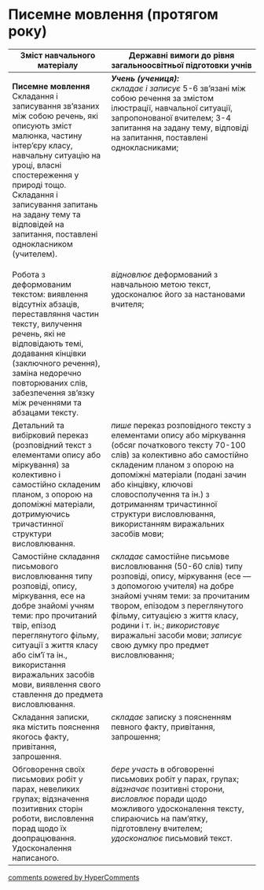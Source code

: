 <div id="hypercomments_widget" class="js-hypercomments-widget invisible"></div>

# Писемне мовлення (протягом року)

<table>
  <tr>
    <td width="40%" align="center"><b>Зміст навчального матеріалу</b></td>
    <td width="60%" align="center"><b>Державні вимоги до рівня загальноосвітньої підготовки учнів</b></td>
  </tr>
<tbody>
  <tr>
    <td width="40%" style="vertical-align:top !important;">
    <p><b>Писемне мовлення</b><br>
Складання і записування зв’язаних між собою речень, які описують зміст малюнка, частину інтер’єру класу, навчальну ситуацію на уроці, власні спостереження у природі тощо. Складання і записування запитань на задану тему та відповідей на запитання, поставлені однокласником (учителем).</td>
    <td width="60%" style="vertical-align:top !important;">
<i><b>Учень (учениця):</b></i><br>
<i>складає і записує</i> 5-6 зв’язані між собою речення за змістом ілюстрації, навчальної ситуації, запропонованої вчителем; 3-4 запитання на задану тему, відповіді на запитання, поставлені однокласниками;<br></td>
  </tr>
  <tr>
    <td width="40%" style="vertical-align:top !important;">
Робота з деформованим текстом: виявлення відсутніх абзаців, переставляння частин тексту, вилучення речень, які не відповідають темі, додавання кінцівки (заключного речення), заміна недоречно повторюваних слів, забезпечення зв’язку між реченнями та абзацами тексту.</td>
    <td width="60%" style="vertical-align:top !important;">
<i>відновлює</i> деформований з навчальною метою текст, удосконалює його за настановами вчителя;</td>
  </tr>
  <tr>
    <td width="40%" style="vertical-align:top !important;">
Детальний та вибірковий переказ (розповідний текст з елементами опису або міркування) за колективно і самостійно складеним планом, з опорою на допоміжні матеріали, дотримуючись тричастинної структури висловлювання. </td>
    <td width="60%" style="vertical-align:top !important;">
<i>пише</i> переказ розповідного тексту з елементами опису або міркування (обсяг початкового тексту 70-100 слів) за колективно або самостійно складеним планом з опорою на допоміжні матеріали (подані зачин або кінцівку, ключові словосполучення та ін.) з дотриманням тричастинної структури висловлювання, використанням виражальних засобів мови;</td>
  </tr>
  <tr>
    <td width="40%" style="vertical-align:top !important;">
Самостійне складання письмового висловлювання типу розповіді, опису, міркування, есе на добре знайомі учням теми: про прочитаний твір, епізод переглянутого фільму, ситуації з життя класу або сім’ї та ін., використання виражальних засобів мови, виявлення свого ставлення до предмета висловлювання. </td>
    <td width="60%" style="vertical-align:top !important;">
<i>складає</i> самостійне письмове висловлювання (50-60 слів) типу розповіді, опису, міркування (есе — з допомогою учителя) на добре знайомі учням теми: за прочитаним твором, епізодом з переглянутого фільму, ситуацією з життя класу, родини і т. ін.; <i>використовує</i> виражальні засоби мови; <i>записує</i> свою думку про предмет висловлювання;</td>
  </tr>
  <tr>
    <td width="40%" style="vertical-align:top !important;">
Складання записки, яка містить пояснення якогось факту, привітання, запрошення. </td>
    <td width="60%" style="vertical-align:top !important;">
<i>складає</i> записку з поясненням певного факту, привітання, запрошення;<br></td>
  </tr>
  <tr>
    <td width="40%" style="vertical-align:top !important;">
Обговорення своїх письмових робіт у парах, невеликих групах; відзначення позитивних сторін роботи, висловлення порад щодо їх доопрацювання. Удосконалення написаного.</td>
    <td width="60%" style="vertical-align:top !important;">
<i>бере участь</i> в обговоренні письмових робіт у парах, групах; <i>відзначає</i> позитивні сторони, <i>висловлює</i> поради щодо можливого удосконалення тексту, спираючись на пам’ятку, підготовлену вчителем; <i>удосконалює</i> письмовий текст.</td>
  </tr>
</tbody>
</table>

<div class="js-hypercomments-container">
<a href="http://hypercomments.com" class="hc-link" title="comments widget">comments powered by HyperComments</a>
</div>